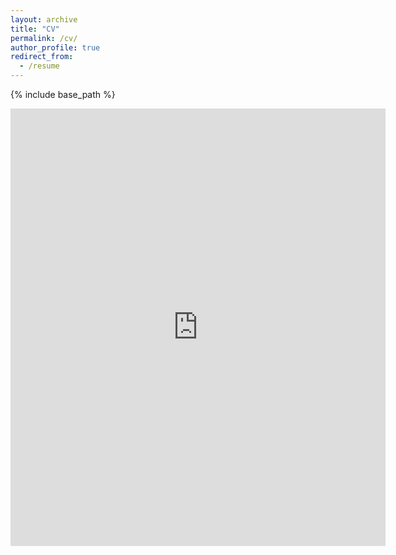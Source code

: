 ```yaml
---
layout: archive
title: "CV"
permalink: /cv/
author_profile: true
redirect_from:
  - /resume
---
```


{% include base_path %}

<embed src="https://mkangquantum.github.io/files/cv.pdf" width="600" height="700" type='application/pdf'> 